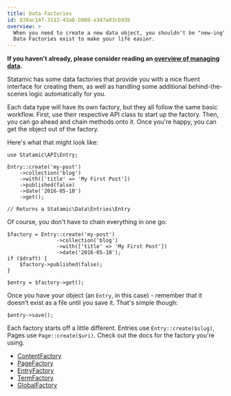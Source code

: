 ```yaml
---
title: Data Factories
id: 838ac147-3113-43a8-b988-a347a03cb93b
overview: >
  When you need to create a new data object, you shouldn't be "new-ing" it up like: `new Page`.
  Data Factories exist to make your life easier.
---
```

**If you haven't already, please consider reading an [overview of managing data](/addons/data).**

Statamic has some data factories that provide you with a nice fluent interface for creating them, as well as handling some additional behind-the-scenes logic automatically for you.

Each data type will have its own factory, but they all follow the same basic workflow. First, use their respective API class to start up the factory. Then, you can go ahead and chain methods onto it. Once you're happy, you can get the object out of the factory.

Here's what that might look like:

```
use Statamic\API\Entry;

Entry::create('my-post')
    ->collection('blog')
    ->with(['title' => 'My First Post'])
    ->published(false)
    ->date('2016-05-10')
    ->get();

// Returns a Statamic\Data\Entries\Entry
```

Of course, you don't have to chain everything in one go:

```
$factory = Entry::create('my-post')
                ->collection('blog')
                ->with(['title' => 'My First Post'])
                ->date('2016-05-10');
if ($draft) {
    $factory->published(false);
}

$entry = $factory->get();
```

Once you have your object (an `Entry`, in this case) - remember that it doesn't exist as a file until you save it. That's simple though:

```
$entry->save();
```

Each factory starts off a little different. Entries use `Entry::create($slug)`, Pages use `Page::create($uri)`. Check out the docs for the factory you're using.

- [ContentFactory](/addons/api/contentfactory)
- [PageFactory](/addons/api/pagefactory)
- [EntryFactory](/addons/api/entryfactory)
- [TermFactory](/addons/api/termfactory)
- [GlobalFactory](/addons/api/globalfactory)

